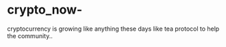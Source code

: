 # crypto_now-
cryptocurrency is growing like anything these days like tea protocol to help the community..
